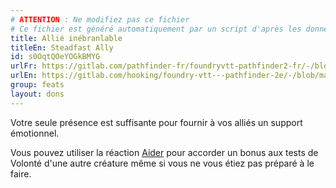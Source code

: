 ```yaml
---
# ATTENTION : Ne modifiez pas ce fichier
# Ce fichier est généré automatiquement par un script d'après les données du module Foundry VTT officiel et de sa traduction
title: Allié inébranlable
titleEn: Steadfast Ally
id: s0OqtQOeYOGkBMYG
urlFr: https://gitlab.com/pathfinder-fr/foundryvtt-pathfinder2-fr/-/blob/master/data/feats/s0OqtQOeYOGkBMYG.htm
urlEn: https://gitlab.com/hooking/foundry-vtt---pathfinder-2e/-/blob/master/packs/data/feats.db/steadfast-ally.json
group: feats
layout: dons
---
```

Votre seule présence est suffisante pour fournir à vos alliés un support émotionnel.

Vous pouvez utiliser la réaction [Aider](../actions/aider.md) pour accorder un bonus aux tests de Volonté d'une autre créature même si vous ne vous étiez pas préparé à le faire.


